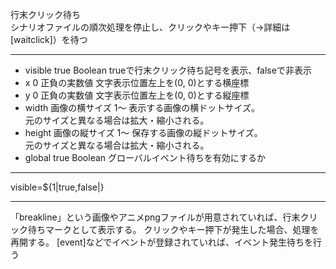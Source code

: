 行末クリック待ち  
シナリオファイルの順次処理を停止し、クリックやキー押下（→詳細は[waitclick]）を待つ

***
- visible		true	Boolean	trueで行末クリック待ち記号を表示、falseで非表示
- x		0	正負の実数値	文字表示位置左上を(0, 0)とする横座標
- y		0	正負の実数値	文字表示位置左上を(0, 0)とする縦座標
- width		画像の横サイズ	1〜	表示する画像の横ドットサイズ。<br/>元のサイズと異なる場合は拡大・縮小される。
- height		画像の縦サイズ	1〜	保存する画像の縦ドットサイズ。<br/>元のサイズと異なる場合は拡大・縮小される。
- global		true	Boolean	グローバルイベント待ちを有効にするか

***
visible=${1|true,false|}

***
「breakline」という画像やアニメpngファイルが用意されていれば、行末クリック待ちマークとして表示する。
クリックやキー押下が発生した場合、処理を再開する。
[event]などでイベントが登録されていれば、イベント発生待ちを行う
